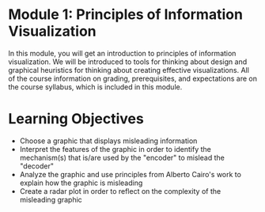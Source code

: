 # Module 1: Principles of Information Visualization

In this module, you will get an introduction to principles of information visualization. We will be introduced to tools for thinking about design and graphical heuristics for thinking about creating effective visualizations. All of the course information on grading, prerequisites, and expectations are on the course syllabus, which is included in this module.

# Learning Objectives

- Choose a graphic that displays misleading information
- Interpret the features of the graphic in order to identify the mechanism(s) that is/are used by the "encoder" to mislead the "decoder"
- Analyze the graphic and use principles from Alberto Cairo's work to explain how the graphic is misleading
- Create a radar plot in order to reflect on the complexity of the misleading graphic